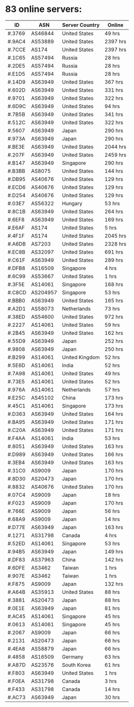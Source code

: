# 83 online servers:

| ID | ASN | Server Country | Online |
| ------ | ------ | ------ | ------ |
| #.3769 | AS46844 | United States | 49 hrs |
| #.9AC4 | AS53889 | United States | 2397 hrs |
| #.7CCE | AS174 | United States | 2397 hrs |
| #.1C65 | AS57494 | Russia | 28 hrs |
| #.2DE5 | AS57494 | Russia | 28 hrs |
| #.E1D5 | AS57494 | Russia | 28 hrs |
| #.14D9 | AS63949 | United States | 367 hrs |
| #.602D | AS63949 | United States | 331 hrs |
| #.9701 | AS63949 | United States | 322 hrs |
| #.6D9C | AS63949 | United States | 94 hrs |
| #.7B5B | AS63949 | United States | 341 hrs |
| #.512C | AS63949 | United States | 322 hrs |
| #.5607 | AS63949 | Japan | 290 hrs |
| #.973A | AS63949 | Japan | 290 hrs |
| #.BE3E | AS63949 | United States | 2044 hrs |
| #.207F | AS63949 | United States | 2459 hrs |
| #.B147 | AS63949 | Singapore | 290 hrs |
| #.B3BB | AS8075 | United States | 144 hrs |
| #.DB95 | AS40676 | United States | 129 hrs |
| #.ECD6 | AS40676 | United States | 129 hrs |
| #.D254 | AS40676 | United States | 129 hrs |
| #.03E7 | AS56322 | Hungary | 53 hrs |
| #.8C1B | AS63949 | United States | 264 hrs |
| #.6EF8 | AS63949 | United States | 169 hrs |
| #.E6AF | AS174 | United States | 5 hrs |
| #.4F1F | AS174 | United States | 2045 hrs |
| #.A6DB | AS7203 | United States | 2328 hrs |
| #.EC8B | AS32097 | United States | 691 hrs |
| #.C61F | AS63949 | United States | 289 hrs |
| #.DFB8 | AS16509 | Singapore | 4 hrs |
| #.6C99 | AS53667 | United States | 1 hrs |
| #.3F5E | AS14061 | Singapore | 168 hrs |
| #.C8CD | AS204957 | Singapore | 53 hrs |
| #.BBB0 | AS63949 | United States | 165 hrs |
| #.A2D1 | AS58073 | Netherlands | 73 hrs |
| #.38ED | AS54600 | United States | 972 hrs |
| #.2227 | AS14061 | United States | 59 hrs |
| #.2B45 | AS63949 | United States | 162 hrs |
| #.55D9 | AS63949 | Japan | 252 hrs |
| #.9808 | AS63949 | Japan | 250 hrs |
| #.B299 | AS14061 | United Kingdom | 52 hrs |
| #.5E6D | AS14061 | India | 52 hrs |
| #.7A98 | AS14061 | United States | 49 hrs |
| #.73E5 | AS14061 | United States | 52 hrs |
| #.976A | AS14061 | Netherlands | 57 hrs |
| #.E25C | AS45102 | China | 173 hrs |
| #.45C1 | AS14061 | Singapore | 173 hrs |
| #.D363 | AS63949 | United States | 164 hrs |
| #.BA95 | AS63949 | United States | 171 hrs |
| #.C20A | AS63949 | United States | 171 hrs |
| #.F4AA | AS14061 | India | 53 hrs |
| #.8051 | AS63949 | United States | 163 hrs |
| #.D989 | AS63949 | United States | 166 hrs |
| #.3EB4 | AS63949 | United States | 163 hrs |
| #.31C0 | AS9009 | Japan | 170 hrs |
| #.8D30 | AS20473 | Japan | 170 hrs |
| #.8832 | AS40676 | United States | 170 hrs |
| #.07C4 | AS9009 | Japan | 18 hrs |
| #.F023 | AS9009 | Japan | 170 hrs |
| #.766E | AS9009 | Japan | 56 hrs |
| #.68A9 | AS9009 | Japan | 14 hrs |
| #.D77E | AS63949 | Japan | 163 hrs |
| #.1271 | AS31798 | Canada | 4 hrs |
| #.52ED | AS14061 | Singapore | 53 hrs |
| #.94B5 | AS63949 | Japan | 149 hrs |
| #.DF83 | AS37963 | China | 142 hrs |
| #.6DFE | AS3462 | Taiwan | 1 hrs |
| #.907E | AS3462 | Taiwan | 1 hrs |
| #.F875 | AS9009 | Japan | 132 hrs |
| #.A64B | AS35913 | United States | 88 hrs |
| #.3881 | AS20473 | Japan | 88 hrs |
| #.0E1E | AS63949 | Japan | 81 hrs |
| #.AC45 | AS14061 | Singapore | 45 hrs |
| #.0613 | AS14061 | Singapore | 45 hrs |
| #.2067 | AS9009 | Japan | 66 hrs |
| #.2131 | AS20473 | Japan | 66 hrs |
| #.4EA8 | AS58879 | Japan | 66 hrs |
| #.4858 | AS16509 | Germany | 63 hrs |
| #.A87D | AS23576 | South Korea | 61 hrs |
| #.F803 | AS63949 | United States | 1 hrs |
| #.F0EA | AS31798 | Canada | 3 hrs |
| #.F433 | AS31798 | Canada | 14 hrs |
| #.AC73 | AS63949 | Japan | 30 hrs |

